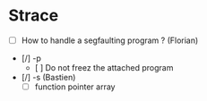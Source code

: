 # Strace

- [ ] How to handle a segfaulting program ? (Florian)
- [/] -p
	- [ ] Do not freez the attached program
- [/] -s (Bastien)
	- [ ] function pointer array
